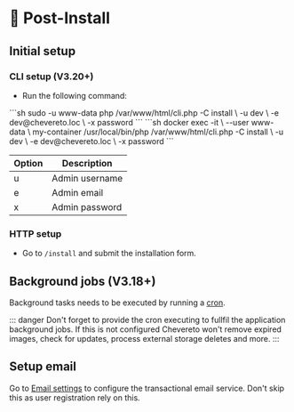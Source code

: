 # 💯 Post-Install

## Initial setup

### CLI setup (V3.20+)

* Run the following command:

<code-group>
<code-block title="Shell">
```sh
sudo -u www-data php /var/www/html/cli.php -C install \
    -u dev \
    -e dev@chevereto.loc \
    -x password
```
</code-block>

<code-block title="Docker">
```sh
docker exec -it \
    --user www-data \
    my-container /usr/local/bin/php /var/www/html/cli.php -C install \
    -u dev \
    -e dev@chevereto.loc \
    -x password
```
</code-block>
</code-group>

| Option | Description    |
| ------ | -------------- |
| u      | Admin username |
| e      | Admin email    |
| x      | Admin password |

### HTTP setup

* Go to `/install` and submit the installation form.

## Background jobs (V3.18+)

Background tasks needs to be executed by running a [cron](../setup/system/requirements.md#cron).

::: danger
Don't forget to provide the cron executing to fullfil the application background jobs. If this is not configured Chevereto won't remove expired images, check for updates, process external storage deletes and more.
:::

## Setup email

Go to [Email settings](../settings/email.md) to configure the transactional email service. Don't skip this as user registration rely on this.